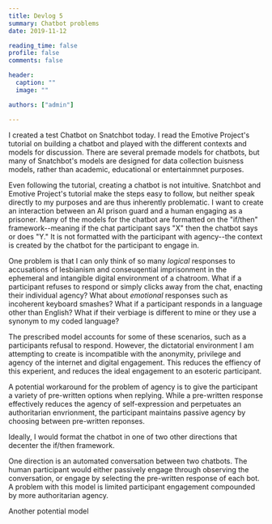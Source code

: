 ```yaml
---
title: Devlog 5
summary: Chatbot problems
date: 2019-11-12

reading_time: false
profile: false
comments: false

header:
  caption: ""
  image: ""

authors: ["admin"]

---
```


I created a test Chatbot on Snatchbot today. I read the Emotive Project's tutorial on building a chatbot and played with the different contexts and models for discussion. There are several premade models for chatbots, but many of Snatchbot's models are designed for data collection buisness models, rather than academic, educational or entertainmnet purposes. 

Even following the tutorial, creating a chatbot is not intuitive. Snatchbot and Emotive Project's tutorial make the steps easy to follow, but neither speak directly to my purposes and are thus inherently problematic. I want to create an interaction between an AI prison guard and a human engaging as a prisoner. Many of the models for the chatbot are formatted on the "if/then" framework--meaning if the chat participant says "X" then the chatbot says or does "Y." It is not formatted with the participant with agency--the context is created by the chatbot for the participant to engage in.

One problem is that I can only think of so many *logical* responses to accusations of lesbianism and conseuqential imprisonment in the ephemeral and intangible digital environment of a chatroom. What if a participant refuses to respond or simply clicks away from the chat, enacting their individual agency? What about *emotional* responses such as incoherent keyboard smashes? What if a participant responds in a language other than English? What if their verbiage is different to mine or they use a synonym to my coded language? 

The prescribed model accounts for some of these scenarios, such as a participants refusal to respond. However, the dictatorial environment I am attempting to create is incompatible with the anonymity, privilege and agency of the internet and digital engagement. This reduces the effiency of this experient, and reduces the ideal engagement to an esoteric participant.

A potential workaround for the problem of agency is to give the participant a variety of pre-written options when replying. While a pre-written response effectively reduces the agency of self-expression and perpetuates an authoritarian envrionment, the participant maintains passive agency by choosing between pre-written reponses. 

Ideally, I would format the chatbot in one of two other directions that decenter the if/then framework.

One direction is an automated conversation between two chatbots. The human participant would either passively engage through observing the conversation, or engage by selecting the pre-written response of each bot. A problem with this model is limited participant engagement compounded by more authoritarian agency.

Another potential model 
